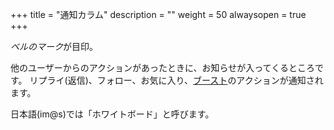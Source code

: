 +++
title = "通知カラム"
description = ""
weight = 50
alwaysopen = true
+++

<i class="fa fa-bell">ベルのマーク</i>が目印。

他のユーザーからのアクションがあったときに、お知らせが入ってくるところです。
リプライ(返信)、フォロー、お気に入り、[ブースト](../../boost)のアクションが通知されます。

日本語(im@s)では「ホワイトボード」と呼びます。
